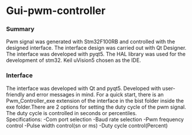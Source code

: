 # Gui-pwm-controller
### Summary
Pwm signal was generated with Stm32F100RB and controlled with the designed interface. The interface design was carried out with Qt Designer. The interface was developed with pyqt5. The HAL library was used for the development of stm32. Keil uVision5 chosen as the IDE. <br/> 
### Interface
The interface was developed with Qt and pyqt5. Developed with user-friendly and error messages in mind. For a quick start, there is an Pwm_Controller_exe extension of the interface in the bist folder inside the exe folder.There are 2 options for setting the duty cycle of the pwm signal. The duty cycle is controlled in seconds or percentiles. <br/>  Specifications:
-Com port selection 
-Baud rate selection 
-Pwm frequency control 
-Pulse width control(sn or ms)
-Duty cycle control(Percent)
